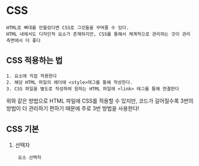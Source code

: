 # CSS

    HTML로 뼈대를 만들었다면 CSS로 그것들을 꾸며줄 수 있다.
    HTML 내에서도 디자인적 요소가 존재하지만, CSS를 통해서 체계적으로 관리하는 것이 관리 측면에서 더 좋다

## CSS 적용하는 법

    1. 요소에 직접 적용한다
    2. 해당 HTML 파일의 헤더에 <style>태그를 통해 작성한다.
    3. CSS 파일을 별도로 작성하여 원하는 HTML 파일에 <link> 태그를 통해 연결한다

위와 같은 방법으로 HTML 파일에 CSS를 적용할 수 있지만, 코드가 길어질수록 3번의 방법이 더 관리하기 편하기 때문에 주로 3번 방법을 사용한다!

## CSS 기본

1. 선택자

        요소 선택자